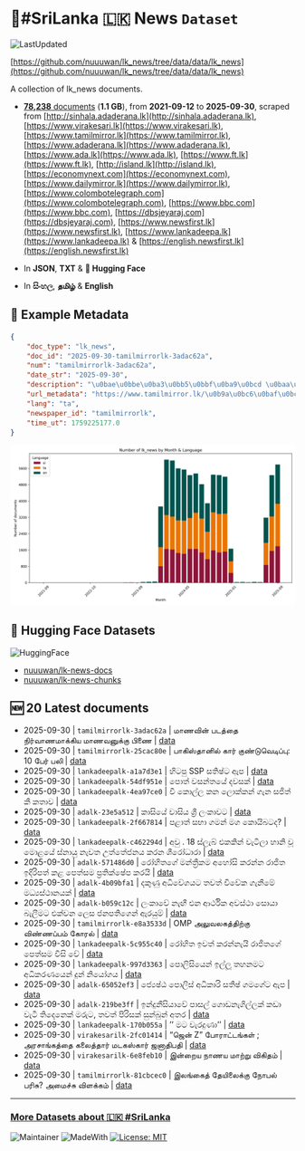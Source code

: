 # 📄#SriLanka 🇱🇰 News `Dataset`

![LastUpdated](https://img.shields.io/badge/last_updated-2025--09--30_15:20:41-green)

[https://github.com/nuuuwan/lk_news/tree/data/data/lk_news](https://github.com/nuuuwan/lk_news/tree/data/data/lk_news)

A collection of lk_news documents.

- [**78,238** documents](https://github.com/nuuuwan/lk_news/tree/data/data/lk_news) (**1.1 GB**), from **2021-09-12** to **2025-09-30**, scraped from [http://sinhala.adaderana.lk](http://sinhala.adaderana.lk), [https://www.virakesari.lk](https://www.virakesari.lk), [https://www.tamilmirror.lk](https://www.tamilmirror.lk), [https://www.adaderana.lk](https://www.adaderana.lk), [https://www.ada.lk](https://www.ada.lk), [https://www.ft.lk](https://www.ft.lk), [http://island.lk](http://island.lk), [https://economynext.com](https://economynext.com), [https://www.dailymirror.lk](https://www.dailymirror.lk), [https://www.colombotelegraph.com](https://www.colombotelegraph.com), [https://www.bbc.com](https://www.bbc.com), [https://dbsjeyaraj.com](https://dbsjeyaraj.com), [https://www.newsfirst.lk](https://www.newsfirst.lk), [https://www.lankadeepa.lk](https://www.lankadeepa.lk) & [https://english.newsfirst.lk](https://english.newsfirst.lk)

- In **JSON**, **TXT** & **🤗 Hugging Face**

- In **සිංහල**, **தமிழ்** & **English**

## 📝 Example Metadata

```json
{
    "doc_type": "lk_news",
    "doc_id": "2025-09-30-tamilmirrorlk-3adac62a",
    "num": "tamilmirrorlk-3adac62a",
    "date_str": "2025-09-30",
    "description": "\u0bae\u0bbe\u0ba3\u0bb5\u0bbf\u0ba9\u0bcd \u0baa\u0b9f\u0ba4\u0bcd\u0ba4\u0bc8 \u0ba8\u0bbf\u0bb0\u0bcd\u0bb5\u0bbe\u0ba3\u0bae\u0bbe\u0b95\u0bcd\u0b95\u0bbf\u0baf \u0bae\u0bbe\u0ba3\u0bb5\u0ba9\u0bc1\u0b95\u0bcd\u0b95\u0bc1 \u0baa\u0bbf\u0ba3\u0bc8",
    "url_metadata": "https://www.tamilmirror.lk/\u0b9a\u0bc6\u0baf\u0bcd\u0ba4\u0bbf\u0b95\u0bb3\u0bcd/\u0bae\u0bbe\u0ba3\u0bb5\u0bbf\u0ba9\u0bcd-\u0baa\u0b9f\u0ba4\u0bcd\u0ba4\u0bc8-\u0ba8\u0bbf\u0bb0\u0bcd\u0bb5\u0bbe\u0ba3\u0bae\u0bbe\u0b95\u0bcd\u0b95\u0bbf\u0baf-\u0bae\u0bbe\u0ba3\u0bb5\u0ba9\u0bc1\u0b95\u0bcd\u0b95\u0bc1-\u0baa\u0bbf\u0ba3\u0bc8/175-365528",
    "lang": "ta",
    "newspaper_id": "tamilmirrorlk",
    "time_ut": 1759225177.0
}
```

![Chart](https://raw.githubusercontent.com/nuuuwan/lk_news/refs/heads/data/data/lk_news/docs_by_month_and_lang.png)

## 🤗 Hugging Face Datasets

![HuggingFace](https://img.shields.io/badge/-HuggingFace-FDEE21?style=for-the-badge&logo=HuggingFace)

- [nuuuwan/lk-news-docs](https://huggingface.co/datasets/nuuuwan/lk-news-docs)
- [nuuuwan/lk-news-chunks](https://huggingface.co/datasets/nuuuwan/lk-news-chunks)

## 🆕 20 Latest documents

- 2025-09-30 | `tamilmirrorlk-3adac62a` | மாணவின் படத்தை நிர்வாணமாக்கிய மாணவனுக்கு பிணை | [data](https://github.com/nuuuwan/lk_news/tree/data/data/lk_news/2020s/2025/2025-09-30-tamilmirrorlk-3adac62a)
- 2025-09-30 | `tamilmirrorlk-25cac80e` | பாகிஸ்தானில் கார் குண்டுவெடிப்பு: 10 பேர் பலி | [data](https://github.com/nuuuwan/lk_news/tree/data/data/lk_news/2020s/2025/2025-09-30-tamilmirrorlk-25cac80e)
- 2025-09-30 | `lankadeepalk-a1a7d3e1` | හිටපු SSP සතිෂ්ට ඇප | [data](https://github.com/nuuuwan/lk_news/tree/data/data/lk_news/2020s/2025/2025-09-30-lankadeepalk-a1a7d3e1)
- 2025-09-30 | `lankadeepalk-54df951e` | පොත් වසන්තයේ දවසක් | [data](https://github.com/nuuuwan/lk_news/tree/data/data/lk_news/2020s/2025/2025-09-30-lankadeepalk-54df951e)
- 2025-09-30 | `lankadeepalk-4ea97ce0` | වී කොල්ල කන ලොක්කන් ගැන සජිත් කී කතාව | [data](https://github.com/nuuuwan/lk_news/tree/data/data/lk_news/2020s/2025/2025-09-30-lankadeepalk-4ea97ce0)
- 2025-09-30 | `adalk-23e5a512` | කාසියේ වාසිය ශ්‍රී ලංකාවට | [data](https://github.com/nuuuwan/lk_news/tree/data/data/lk_news/2020s/2025/2025-09-30-adalk-23e5a512)
- 2025-09-30 | `lankadeepalk-2f667814` | පළාත් සභා ගමන් මග කොයිබටද? | [data](https://github.com/nuuuwan/lk_news/tree/data/data/lk_news/2020s/2025/2025-09-30-lankadeepalk-2f667814)
- 2025-09-30 | `lankadeepalk-c462294d` | අවු . 18 ස්ලැබ්  එකකින් වැටිලා හානි වූ මොළයේ  ස්නායු නැවත උත්තේජනය කරන ශීරෝධාරා | [data](https://github.com/nuuuwan/lk_news/tree/data/data/lk_news/2020s/2025/2025-09-30-lankadeepalk-c462294d)
- 2025-09-30 | `adalk-571486d0` | රෝහිතගේ මන්ත්‍රීකම අහෝසි කරන්න රාජිත ඉදිරිපත් කළ පෙත්සම ප්‍රතික්ෂේප කරයි | [data](https://github.com/nuuuwan/lk_news/tree/data/data/lk_news/2020s/2025/2025-09-30-adalk-571486d0)
- 2025-09-30 | `adalk-4b09bfa1` | දකුණු අධිවේගයට තවත් විවේක ගැනීමේ මධ්‍යස්ථානයක් | [data](https://github.com/nuuuwan/lk_news/tree/data/data/lk_news/2020s/2025/2025-09-30-adalk-4b09bfa1)
- 2025-09-30 | `adalk-b059c12c` | ලංකාවේ නැඟී එන ආර්ථික අවස්ථා සොයා බැලීමට එක්වන ලෙස ජනපතිගෙන් ඇරයුම් | [data](https://github.com/nuuuwan/lk_news/tree/data/data/lk_news/2020s/2025/2025-09-30-adalk-b059c12c)
- 2025-09-30 | `tamilmirrorlk-e8a3533d` | OMP அலுவலகத்திற்கு விண்ணப்பம் கோரல் | [data](https://github.com/nuuuwan/lk_news/tree/data/data/lk_news/2020s/2025/2025-09-30-tamilmirrorlk-e8a3533d)
- 2025-09-30 | `lankadeepalk-5c955c40` | රෝහිත ඉවත් කරන්නැයි රාජිතගේ පෙත්සම විසි වේ | [data](https://github.com/nuuuwan/lk_news/tree/data/data/lk_news/2020s/2025/2025-09-30-lankadeepalk-5c955c40)
- 2025-09-30 | `lankadeepalk-997d3363` | පොලිසියෙන් ඉල්ලූ තහනමට අධිකරණයෙන් දුන් නියෝගය | [data](https://github.com/nuuuwan/lk_news/tree/data/data/lk_news/2020s/2025/2025-09-30-lankadeepalk-997d3363)
- 2025-09-30 | `adalk-65052ef3` | ජ්‍යෙෂ්ඨ පොලිස් අධිකාරි සතීෂ් ගමගේට ඇප | [data](https://github.com/nuuuwan/lk_news/tree/data/data/lk_news/2020s/2025/2025-09-30-adalk-65052ef3)
- 2025-09-30 | `adalk-219be3ff` | ඉන්දුනීසියාවේ පාසල් ගොඩනැගිල්ලක් කඩා වැටී තිදෙනෙක් මරුට, තවත් පිරිසක් සුන්බුන් අතර | [data](https://github.com/nuuuwan/lk_news/tree/data/data/lk_news/2020s/2025/2025-09-30-adalk-219be3ff)
- 2025-09-30 | `lankadeepalk-170b055a` | ’’ මට වැරදුණා’’ | [data](https://github.com/nuuuwan/lk_news/tree/data/data/lk_news/2020s/2025/2025-09-30-lankadeepalk-170b055a)
- 2025-09-30 | `virakesarilk-2fc01414` | “ஜென் Z” போராட்டங்கள் ;  அரசாங்கத்தை கலைத்தார் மடகஸ்கார் ஜனாதிபதி | [data](https://github.com/nuuuwan/lk_news/tree/data/data/lk_news/2020s/2025/2025-09-30-virakesarilk-2fc01414)
- 2025-09-30 | `virakesarilk-6e8feb10` | இன்றைய நாணய மாற்று விகிதம் | [data](https://github.com/nuuuwan/lk_news/tree/data/data/lk_news/2020s/2025/2025-09-30-virakesarilk-6e8feb10)
- 2025-09-30 | `tamilmirrorlk-81cbcec0` | இலங்கைத் தேயிலைக்கு நோபல் பரிசு? அமைச்சு விளக்கம் | [data](https://github.com/nuuuwan/lk_news/tree/data/data/lk_news/2020s/2025/2025-09-30-tamilmirrorlk-81cbcec0)

---

### [More Datasets about 🇱🇰 #SriLanka](https://github.com/nuuuwan/lk_datasets)

![Maintainer](https://img.shields.io/badge/maintainer-nuuuwan-red)
![MadeWith](https://img.shields.io/badge/made_with-python-blue)
[![License: MIT](https://img.shields.io/badge/License-MIT-yellow.svg)](https://opensource.org/licenses/MIT)
